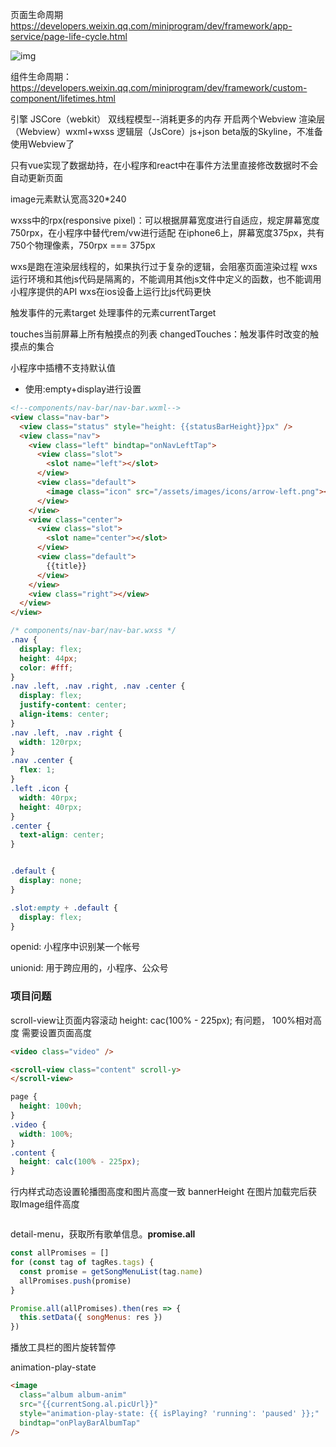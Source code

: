 页面生命周期 https://developers.weixin.qq.com/miniprogram/dev/framework/app-service/page-life-cycle.html

![img](https://res.wx.qq.com/wxdoc/dist/assets/img/page-lifecycle.2e646c86.png)

组件生命周期：https://developers.weixin.qq.com/miniprogram/dev/framework/custom-component/lifetimes.html



引擎 JSCore（webkit）
双线程模型--消耗更多的内存
开启两个Webview
渲染层（Webview）wxml+wxss
逻辑层（JsCore）js+json
beta版的Skyline，不准备使用Webview了



只有vue实现了数据劫持，在小程序和react中在事件方法里直接修改数据时不会自动更新页面



image元素默认宽高320*240



wxss中的rpx(responsive pixel)：可以根据屏幕宽度进行自适应，规定屏幕宽度750rpx，在小程序中替代rem/vw进行适配
在iphone6上，屏幕宽度375px，共有750个物理像素，750rpx === 375px



wxs是跑在渲染层线程的，如果执行过于复杂的逻辑，会阻塞页面渲染过程
wxs运行环境和其他js代码是隔离的，不能调用其他js文件中定义的函数，也不能调用小程序提供的API
wxs在ios设备上运行比js代码更快



触发事件的元素target
处理事件的元素currentTarget



touches当前屏幕上所有触摸点的列表
changedTouches：触发事件时改变的触摸点的集合



小程序中插槽不支持默认值

- 使用:empty+display进行设置

```html
<!--components/nav-bar/nav-bar.wxml-->
<view class="nav-bar">
  <view class="status" style="height: {{statusBarHeight}}px" />
  <view class="nav">
    <view class="left" bindtap="onNavLeftTap">
      <view class="slot">
        <slot name="left"></slot>
      </view>
      <view class="default">
        <image class="icon" src="/assets/images/icons/arrow-left.png"></image>
      </view>
    </view>
    <view class="center">
      <view class="slot">
        <slot name="center"></slot>
      </view>
      <view class="default">
        {{title}}
      </view>
    </view>
    <view class="right"></view>
  </view>
</view>
```

```css
/* components/nav-bar/nav-bar.wxss */
.nav {
  display: flex;
  height: 44px;
  color: #fff;
}
.nav .left, .nav .right, .nav .center {
  display: flex;
  justify-content: center;
  align-items: center;
}
.nav .left, .nav .right {
  width: 120rpx;
}
.nav .center {
  flex: 1;
}
.left .icon {
  width: 40rpx;
  height: 40rpx;
}
.center {
  text-align: center;
}


.default {
  display: none;
}

.slot:empty + .default {
  display: flex;
}
```





 openid: 小程序中识别某一个帐号

 unionid: 用于跨应用的，小程序、公众号

### 项目问题

scroll-view让页面内容滚动
height: cac(100% - 225px); 有问题，  100%相对高度
需要设置页面高度

```html
<video class="video" />

<scroll-view class="content" scroll-y>
</scroll-view>
```



```css
page {
  height: 100vh;
}
.video {
  width: 100%;
}
.content {
  height: calc(100% - 225px);
}

```





行内样式动态设置轮播图高度和图片高度一致
bannerHeight
在图片加载完后获取Image组件高度

```js

```





 detail-menu，获取所有歌单信息。**promise.all**

```js
const allPromises = []
for (const tag of tagRes.tags) {
  const promise = getSongMenuList(tag.name)
  allPromises.push(promise)
}

Promise.all(allPromises).then(res => {
  this.setData({ songMenus: res })
})
```







播放工具栏的图片旋转暂停

animation-play-state

```html
<image 
  class="album album-anim" 
  src="{{currentSong.al.picUrl}}"
  style="animation-play-state: {{ isPlaying? 'running': 'paused' }};"
  bindtap="onPlayBarAlbumTap"
/>
```

